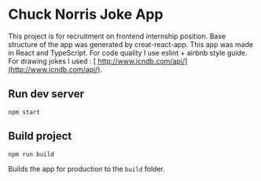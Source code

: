 # Chuck Norris Joke App

This project is for recruitment on frontend internship position.
Base structure of the app was generated by creat-react-app.
This app was made in React and TypeScript.
For code quality I use eslint + airbnb style guide.
For drawing jokes I used : [ http://www.icndb.com/api/](http://www.icndb.com/api/).

## Run dev server 
`npm start`

## Build project
`npm run build`

Builds the app for production to the `build` folder.
